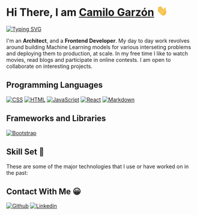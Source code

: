 <h1>Hi There, I am <a  href="https://techytushar.github.io/">Camilo Garzón</a> <img  src="https://raw.githubusercontent.com/ABSphreak/ABSphreak/master/gifs/Hi.gif" width="30px"></h1>

[![Typing SVG](https://readme-typing-svg.herokuapp.com/?lines=Welcome+to+my+Github;Bienvenido+a+mi+Github)](https://git.io/typing-svg)

I'm an **Architect**, and a **Frontend Developer**. My day to day work revolves around building Machine Learning models for various interseting problems and deploying them to production, at scale. In my free time I like to watch movies, read blogs and participate in online contests. I am open to collaborate on interesting projects.

## Programming Languages

<p>
    <a href="#"><img alt="CSS" src="https://img.shields.io/badge/CSS%20-%231572B6.svg?logo=css3&logoColor=white"></a>
    <a href="#"><img alt="HTML" src="https://img.shields.io/badge/HTML%20-%23E34F26.svg?logo=html5&logoColor=white"></a>
    <a href="#"><img alt="JavaScript" src="https://img.shields.io/badge/JavaScript%20-%23F7DF1E.svg?logo=javascript&logoColor=black"></a>
    <a href="#"><img alt="React" src="https://img.shields.io/badge/-ReactJs-61DAFB?logo=reactColor=white"></a>
    <a href="#"><img alt="Markdown" src="https://img.shields.io/badge/Markdown-%23000000.svg?logo=markdown&logoColor=white"></a>
</p>

## Frameworks and Libraries

<p>
   <a href="#"><img alt="Bootstrap" src="https://img.shields.io/badge/Bootstrap-563D7C?logo=bootstrap&logoColor=white"></a>
</p>

## Skill Set :muscle:

These are some of the major technologies that I use or have worked on in the past:

## Contact With Me 😀

[![Github](https://img.shields.io/badge/-Github-000?style=flat&logo=Github&logoColor=white)](https://github.com/CamiloGzn19)
[![Linkedin](https://img.shields.io/badge/-LinkedIn-blue?style=flat&logo=Linkedin&logoColor=white)](https://www.linkedin.com/in/cristian-camilo-garzon-castillo/)

